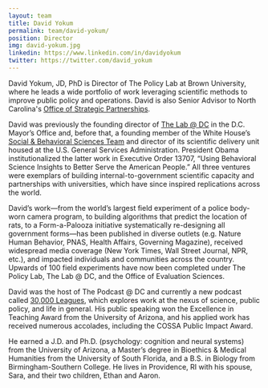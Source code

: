 ```yaml
---
layout: team
title: David Yokum
permalink: team/david-yokum/
position: Director
img: david-yokum.jpg
linkedin: https://www.linkedin.com/in/davidyokum
twitter: https://twitter.com/david_yokum
---
```


David Yokum, JD, PhD is Director of The Policy Lab at Brown University, where he leads a wide portfolio of work leveraging scientific methods to improve public policy and operations. David is also Senior Advisor to North Carolina's [Office of Strategic Partnerships](https://www.osbm.nc.gov/operational-excellence/strategic-partnerships).

David was previously the founding director of [The Lab @ DC](https://thelab.dc.gov/) in the D.C. Mayor’s Office and, before that, a founding member of the White House’s [Social & Behavioral Sciences Team](https://oes.gsa.gov/) and director of its scientific delivery unit housed at the U.S. General Services Administration. President Obama institutionalized the latter work in Executive Order 13707, “Using Behavioral Science Insights to Better Serve the American People.” All three ventures were exemplars of building internal-to-government scientific capacity and partnerships with universities, which have since inspired replications across the world.

David’s work—from the world’s largest field experiment of a police body-worn camera program, to building algorithms that predict the location of rats, to a Form-a-Palooza initiative systematically re-designing all government forms—has been published in diverse outlets (e.g. Nature Human Behavior, PNAS, Health Affairs, Governing Magazine), received widespread media coverage (New York Times, Wall Street Journal, NPR, etc.), and impacted individuals and communities across the country. Upwards of 100 field experiments have now been completed under The Policy Lab, The Lab @ DC, and the Office of Evaluation Sciences. 

David was the host of The Podcast @ DC and currently a new podcast called [30,000 Leagues](https://30000leagues.com/), which explores work at the nexus of science, public policy, and life in general. His public speaking won the Excellence in Teaching Award from the University of Arizona, and his applied work has received numerous accolades, including the COSSA Public Impact Award. 

He earned a J.D. and Ph.D. (psychology: cognition and neural systems) from the University of Arizona, a Master’s degree in Bioethics & Medical Humanities from the University of South Florida, and a B.S. in Biology from Birmingham-Southern College. He lives in Providence, RI with his spouse, Sara, and their two children, Ethan and Aaron.
